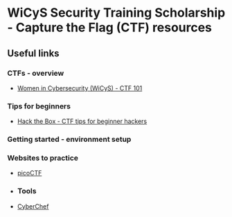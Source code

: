 # WiCyS Security Training Scholarship - Capture the Flag (CTF) resources 

## Useful links

### CTFs - overview

* [Women in Cybersecurity (WiCyS) - CTF 101](https://www.youtube.com/watch?v=wL3acu8xspM)

### Tips for beginners

* [Hack the Box - CTF tips for beginner hackers](https://www.hackthebox.com/blog/what-is-ctf#ctf_educational_resources)

### Getting started - environment setup 

### Websites to practice

* [picoCTF](https://picoctf.org/)

* ### Tools

* [CyberChef](https://gchq.github.io/CyberChef/)
